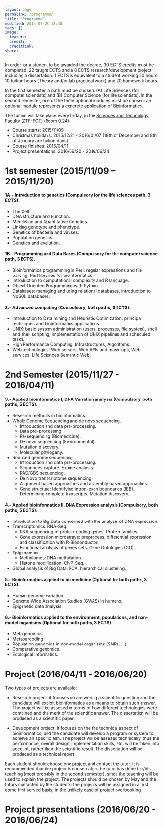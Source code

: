 ```yaml
---
layout: page
permalink: /programme/
title: "Programme"
modified: 2014-07-28 18:48
tags: []
image:
  feature: 
  credit: 
  creditlink: 
share: 
---
```


In order for a student to be awarded the degree, 30 ECTS credits must be completed: 22 taught ECTS and a 8 ECTS research/development project including a dissertation. 1 ECTS is equivalent to a student working 30 hours: 10 tuition hours (Theory and/or lab practical work) and 20 homework hours.

In the first semester, a path must be chosen: (A) Life Sciences (for computer scientists) and (B) Computer Science (for life scientists). In the second semester, one of the three optional modules must be chosen: an optional module represents a concrete application of Bioinformatics.

The tuition will take place every friday, in the [Sciences and Technology Faculty (ZTF-FCT)](http://www.ehu.eus/eu/web/ztf-fct) (Room 0.24):

* Course starts: 2015/11/09
* Christmas holidays: 2015/12/21 - 2016/01/07 (18th of December and 8th of January are tuition days)
* Course finishes: 2016/04/11
* Project presentations: 2016/06/20 - 2016/06/24 

1st semester (2015/11/09 – 2015/11/20)
=================================

#### 1A.- Introduction to genetics (Compulsory for the life sciences path, 3 ECTS). 
* The Cell.
* DNA structure and Function.
* Mendelian and Quantitative Genetics.
* Linking genotype and phenotype.
* Genetics of bacteria and viruses.
* Population genetics.
* Genetics and evolution.

#### 1B.- Programming and Data Bases (Compulsory for the computer science path, 3 ECTS).
* Bioinformatics programming in Perl: regular expressions and file parsing, Perl libraries for bioinformatics.
* Introduction to computational complexity and R language.
* Object Oriented Programming with Python.
* Databases: managing and using relational databases, introduction to NoSQL databases.

#### 2.- Advanced computing (Compulsory, both paths, 6 ECTS).
* Introduction to Data mining and Heuristic Optimization: principal techniques and bioinformatics applications.
* UNIX: basic system administration (users, processes, file system), shell and shell scripting, implementation of UNIX pipelines and scheduled tasks.
* High Performance Computing: Infrastructures, Algorithms.
* Web technologies: Web servers, Web APIs and mash-ups, Web services. Life Sciences Semantic Web.

2nd Semester (2015/11/27 - 2016/04/11)
==============================

#### 3.- Applied bioinformatics I, DNA Variation analysis (Compulsory, both paths, 5 ECTS). 
* Research methods in bioinformatics.
* Whole Genome Sequencing and de novo sequencing.
  * Introduction and data pre-processing.
  * Data pre-processing. 
  * Re-sequencing (Biomedicine).
  * De novo sequencing (Environmental).
  * Mutation discovery.
  * Molecular phylogeny.
* Reduced genome sequencing.
  * Introduction and data pre-processing.
  * Sequences capture. Exome analysis. 
  * RAD/GBS sequencing. 
  * De Novo transcriptome sequencing. 
  * Alignment based approaches and assembly based approaches. 
  * Gene structure: Identifying intron-exon boundaries (IEB). Determining complete transcripts. Mutation discovery. 

#### 4.- Applied bioinformatics II, DNA Expression analysis (Compulsory, both paths, 5 ECTS). 
* Introduction to Big Data concerned with the analysis of DNA expression.
* Transcriptomics. RNA-Seq. 
  * RNA sequencing of protein-coding genes. Protein families.
  * Gene expression microarrays: preprocess, differential expression and classification with R-Bioconductor.
  * Functional analysis of genes sets. Gene Ontologies (GO).
* Epigenomics.
  * Methylomes: DNA methylation.
  * Histone modification: ChIP-Seq.
* Global analysis of Big Data. PCA, hierarchical clustering.

#### 5.- Bioinformatics applied to biomedicine (Optional for both paths, 3 ECTS).
* Human genome variation.
* Genome Wide Association Studies (GWAS) in humans.
* Epigenetic data analysis.

#### 6.- Bioinformatics applied to the environment, populations, and non-model organisms (Optional for both paths, 3 ECTS). 
* Metagenomics.
* Metabarcoding.
* Population genomics in non-model organisms (SNPs, ...). 
* Comparative genomics.
* Ecological informatics.

Project (2016/04/11 - 2016/06/20)
=========================

Two types of projects are available:

* Research project: it focuses on answering a scientific question and the candidate will exploit bioinformatics as a means to obtain such answer. The project will be assesed in terms of how different technologies were combined and the merit of the scientific answer. The dissertation will be produced as a scientific paper.

* Development project: it focuses on the the technical aspect of bioinformatics, and the candidate will develop a program or system to achieve an specific aim. The project will be assesed technically, thus the performance, overall design, implementation skills, etc. will be taken into account, rather than the scientific result. The dissertation will be produced as a technical report.

Each student should choose one [project](http://mikel-egana-aranguren.github.io/EHU-MSc-Bioinformatics//projects/) and contact the tutor. It is recommended that the project is chosen after the tutor has done her/his teaching (most probably in the second semester), since the teaching will be used to explain the project. The projects should be chosen by May and the tutors contacted by the students: the projects will be assigned in a first come first served basis, in the unlikely case of project overbooking.

Project presentations (2016/06/20 - 2016/06/24)
=========================


